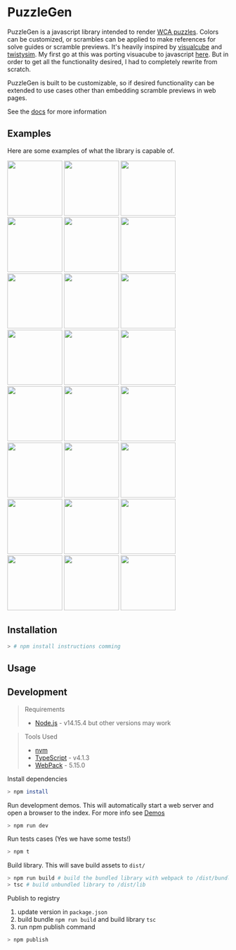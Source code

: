 # PuzzleGen

PuzzleGen is a javascript library intended to render [WCA puzzles](https://www.worldcubeassociation.org/regulations/#article-9-events). Colors can be customized, or scrambles can be applied to make references for solve guides or scramble previews. It's heavily inspired by [visualcube](https://github.com/Cride5/visualcube) and [twistysim](http://cube.rider.biz/twistysim.html). My first go at this was porting visuacube to javascript [here](https://github.com/tdecker91/visualcube). But in order to get all the functionality desired, I had to completely rewrite from scratch.

PuzzleGen is built to be customizable, so if desired functionality can be extended to use cases other than embedding scramble previews in web pages.

See the [docs](https://tdecker91.github.io/puzzle-gen/) for more information

## Examples

Here are some examples of what the library is capable of.

<p float="left">
  <img src="https://raw.githubusercontent.com/tdecker91/puzzle-gen/master/assets/cube.png" width="125" />
  <img src="https://raw.githubusercontent.com/tdecker91/puzzle-gen/master/assets/cube-scrm.png" width="125" />
  <img src="https://raw.githubusercontent.com/tdecker91/puzzle-gen/master/assets/cube-net.png" width="125" />
  <img src="https://raw.githubusercontent.com/tdecker91/puzzle-gen/master/assets/cube-net-scrm.png" width="125" />
  <img src="https://raw.githubusercontent.com/tdecker91/puzzle-gen/master/assets/cube-top.png" width="125" />
  <img src="https://raw.githubusercontent.com/tdecker91/puzzle-gen/master/assets/cube-top-scrm.png" width="125" />
  <img src="https://raw.githubusercontent.com/tdecker91/puzzle-gen/master/assets/megaminx.png" width="125" />
  <img src="https://raw.githubusercontent.com/tdecker91/puzzle-gen/master/assets/megaminx-scrm.png" width="125" />
  <img src="https://raw.githubusercontent.com/tdecker91/puzzle-gen/master/assets/megaminx-net.png" width="125" />
  <img src="https://raw.githubusercontent.com/tdecker91/puzzle-gen/master/assets/megaminx-net-scrm.png" width="125" />
  <img src="https://raw.githubusercontent.com/tdecker91/puzzle-gen/master/assets/pyraminx.png" width="125" />
  <img src="https://raw.githubusercontent.com/tdecker91/puzzle-gen/master/assets/pyraminx-scrm.png" width="125" />
  <img src="https://raw.githubusercontent.com/tdecker91/puzzle-gen/master/assets/pyraminx-net.png" width="125" />
  <img src="https://raw.githubusercontent.com/tdecker91/puzzle-gen/master/assets/pyraminx-net-scrm.png" width="125" />
  <img src="https://raw.githubusercontent.com/tdecker91/puzzle-gen/master/assets/skewb.png" width="125" />
  <img src="https://raw.githubusercontent.com/tdecker91/puzzle-gen/master/assets/skewb-scrm.png" width="125" />
  <img src="https://raw.githubusercontent.com/tdecker91/puzzle-gen/master/assets/skewb-net.png" width="125" />
  <img src="https://raw.githubusercontent.com/tdecker91/puzzle-gen/master/assets/skewb-net-scrm.png" width="125" />
  <img src="https://raw.githubusercontent.com/tdecker91/puzzle-gen/master/assets/sq1.png" width="125" />
  <img src="https://raw.githubusercontent.com/tdecker91/puzzle-gen/master/assets/sq1-scrm.png" width="125" />
  <img src="https://raw.githubusercontent.com/tdecker91/puzzle-gen/master/assets/sq1-net.png" width="125" />
  <img src="https://raw.githubusercontent.com/tdecker91/puzzle-gen/master/assets/sq1-net-scrm.png" width="125" />
  <img src="https://raw.githubusercontent.com/tdecker91/puzzle-gen/master/assets/megaminx-top.png" width="125" />
  <img src="https://raw.githubusercontent.com/tdecker91/puzzle-gen/master/assets/megaminx-top-scrm.png" width="125" />
</p>

## Installation

```bash
> # npm install instructions comming
```

## Usage

## Development

> Requirements
>
> - [Node.js](nodejs.org) - v14.15.4 but other versions may work

> Tools Used
>
> - [nvm](https://github.com/nvm-sh/nvm)
> - [TypeScript](https://www.typescriptlang.org/) - v4.1.3
> - [WebPack](https://webpack.js.org/) - 5.15.0

Install dependencies

```bash
> npm install
```

Run development demos. This will automatically start a web server and open a browser to the index. For more info see [Demos](src/demos/README.md)

```bash
> npm run dev
```

Run tests cases (Yes we have some tests!)

```bash
> npm t
```

Build library. This will save build assets to `dist/`

```bash
> npm run build # build the bundled library with webpack to /dist/bundle
> tsc # build unbundled library to /dist/lib
```

Publish to registry

1. update version in `package.json`
1. build bundle `npm run build` and build library `tsc`
1. run npm publish command

```bash
> npm publish
```
